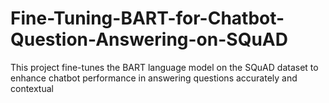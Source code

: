 # Fine-Tuning-BART-for-Chatbot-Question-Answering-on-SQuAD
This project fine-tunes the BART language model on the SQuAD dataset to enhance chatbot performance in answering questions accurately and contextual
